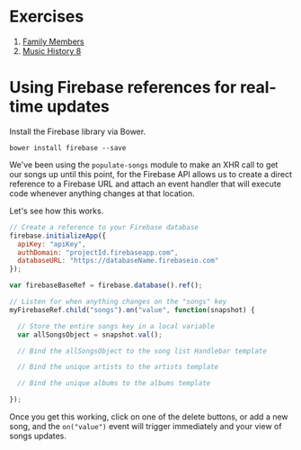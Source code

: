 # Exercises

1. [Family Members](../exercises/RBA_FAMILY_MEMBERS.md)
1. [Music History 8](../exercises/MUSIC_HISTORY_08.md)

# Using Firebase references for real-time updates

Install the Firebase library via Bower.

```
bower install firebase --save
```

We've been using the `populate-songs` module to make an XHR call to get our songs up until this point, for the Firebase API allows us to create a direct reference to a Firebase URL and attach an event handler that will execute code whenever anything changes at that location.

Let's see how this works.

```js
// Create a reference to your Firebase database
firebase.initializeApp({
  apiKey: "apiKey",
  authDomain: "projectId.firebaseapp.com",
  databaseURL: "https://databaseName.firebaseio.com"
});

var firebaseBaseRef = firebase.database().ref();

// Listen for when anything changes on the "songs" key
myFirebaseRef.child("songs").on("value", function(snapshot) {

  // Store the entire songs key in a local variable
  var allSongsObject = snapshot.val();

  // Bind the allSongsObject to the song list Handlebar template

  // Bind the unique artists to the artists template

  // Bind the unique albums to the albums template

});
```

Once you get this working, click on one of the delete buttons, or add a new song, and the `on("value")` event will trigger immediately and your view of songs updates.
